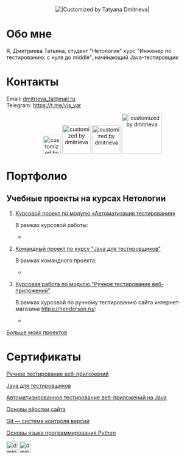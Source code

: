 <p align="center">
  <img title="|Customized by Tatyana Dmitrieva|"src="https://readme-typing-svg.herokuapp.com?color=32CD32&font=Knewave&size=40&center=true&vCenter=true&lines=Tatyana+Dmitrieva;QA+engineer">
</p>

# Обо мне

Я, Дмитриева Татьяна, студент "Нетология" курс "Инженер по тестированию: с нуля до middle", начинающий Java-тестировщик 

# Контакты
     
Email: dmitrieva_ta@mail.ru  
Telegram: https://t.me/vis_yar


<p align="center">
  <img width="47" title="customized by dmitrieva" src="https://img.shields.io/badge/-Java-32CD32?logo=java&style=for-the-badge">
  <img width="75" title="customized by dmitrieva" src="https://img.shields.io/badge/-Gradle-6A54DF?logo=gradle&style=for-the-badge">
  <img width="74" title="customized by dmitrieva" src="https://img.shields.io/badge/-JUnit'5-32CD32?logo=junit5&style=for-the-badge&logoColor=white">
  <img width="105" title="customized by dmitrieva" src="https://img.shields.io/badge/-Allure Report-6A54DF?&style=for-the-badge">
</p>

# Портфолио

## Учебные проекты на курсах Нетологии

1. [Курсовой проект по модулю «Автоматизация тестирования»](https://github.com/VisYar/CourseProjectQA)

    В рамках курсовой работы:

    - 

1. [Командный проект по курсу "Java для тестировщиков"](https://github.com/VisYar/TeamDiplomChechikVisYar)

    В рамках командного проекта: 

     - 

1. [Курсовая работа по модулю "Ручное тестирование веб-приложений"]()

    В рамках курсовой по ручному тестированию сайта интернет-магазина https://henderson.ru/:

    - 
 
[Больше моих проектов](https://github.com/VisYar?tab=repositories) 

# Сертификаты

[Ручное тестирование веб-приложений](https://github.com/VisYar/VisYar/files/9859268/-.pdf)

[Java для тестировщиков](https://github.com/VisYar/VisYar/files/9859297/certificate.Java.pdf)

[Автоматизированное
тестирование веб-приложений на
Java](https://github.com/VisYar/VisYar/files/9859325/certificate.autojava.pdf)

[Основы вёрстки сайта](https://github.com/VisYar/VisYar/files/9859345/default.pdf)
  
[Git — система контроля версий](https://github.com/VisYar/VisYar/files/9859354/certificate.Git.pdf)

[Основы языка
программирования Python](https://github.com/VisYar/VisYar/files/9859401/certificate.python.pdf)


[<img title="Telegram" alt="dmirieva | Telegram" width="30px" src="https://telegram.org/favicon.ico">](https://t.me/vis_yar)
[<img title="Github" alt="dmirieva | Github" width="30px" src="https://github.githubassets.com/favicons/favicon.svg">](https://github.com/VisYar?tab=repositories)
